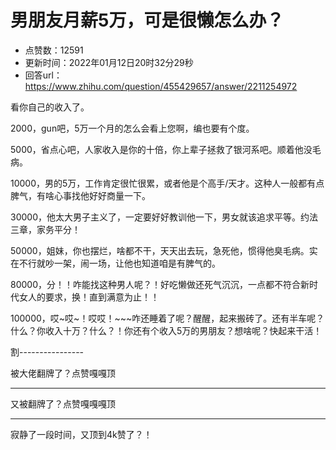 # 男朋友月薪5万，可是很懒怎么办？
- 点赞数：12591
- 更新时间：2022年01月12日20时32分29秒
- 回答url：https://www.zhihu.com/question/455429657/answer/2211254972
<body>
 <p data-pid="xbxM5VQm">看你自己的收入了。</p>
 <p data-pid="0bM0SZ9N">2000，gun吧，5万一个月的怎么会看上您啊，编也要有个度。</p>
 <p data-pid="uvkUbGsg">5000，省点心吧，人家收入是你的十倍，你上辈子拯救了银河系吧。顺着他没毛病。</p>
 <p data-pid="zZihGz6b">10000，男的5万，工作肯定很忙很累，或者他是个高手/天才。这种人一般都有点脾气，有啥心事找他好好商量一下。</p>
 <p data-pid="bSGgBSZF">30000，他太大男子主义了，一定要好好教训他一下，男女就该追求平等。约法三章，家务平分！</p>
 <p data-pid="3mIu0Pc8">50000，姐妹，你也摆烂，啥都不干，天天出去玩，急死他，惯得他臭毛病。实在不行就吵一架，闹一场，让他也知道咱是有脾气的。</p>
 <p data-pid="olAiFpP0">80000，分！！咋能找这种男人呢？！好吃懒做还死气沉沉，一点都不符合新时代女人的要求，换！直到满意为止！！</p>
 <p data-pid="-A0MWQLg">100000，哎~哎~！哎哎！~~~咋还睡着了呢？醒醒，起来搬砖了。还有半车呢？什么？你收入十万？什么？！你还有个收入5万的男朋友？想啥呢？快起来干活！</p>
 <p data-pid="Lb-NXUEY">割----------------</p>
 <p data-pid="PWQpxlhi">被大佬翻牌了？点赞嘎嘎顶</p>
 <hr>
 <p data-pid="HGKH_Tvy">又被翻牌了？点赞嘎嘎嘎顶</p>
 <hr>
 <p data-pid="FKuDudEH">寂静了一段时间，又顶到4k赞了？！</p>
</body>